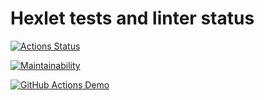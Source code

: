 # Hexlet tests and linter status

[![Actions Status](https://github.com/ElenaNek/frontend-project-46/workflows/hexlet-check/badge.svg)](https://github.com/ElenaNek/frontend-project-46/actions)

[![Maintainability](https://api.codeclimate.com/v1/badges/770517411395492883b9/maintainability)](https://codeclimate.com/github/ElenaNek/frontend-project-46/maintainability)

[![GitHub Actions Demo](https://github.com/ElenaNek/frontend-project-46/actions/workflows/github-actions-demo.yml/badge.svg)](https://github.com/ElenaNek/frontend-project-46/actions/workflows/github-actions-demo.yml)
